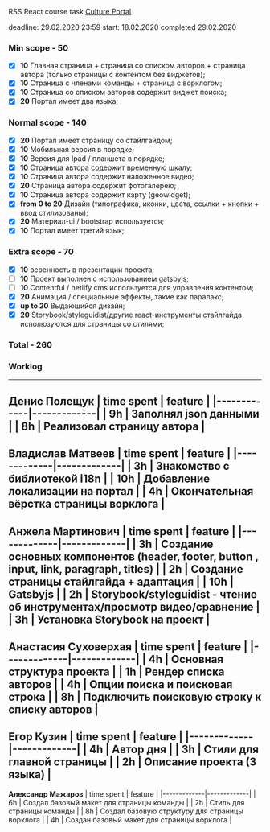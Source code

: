 RSS React course task 
[Culture Portal](https://github.com/rolling-scopes-school/tasks/blob/master/tasks/codejam-culture-portal.md)

deadline: 29.02.2020 23:59
start: 18.02.2020
completed 29.02.2020

### Min scope - **50**
- [x] **10** Главная страница + страница со списком авторов + страница автора (только страницы с контентом без виджетов);
- [x] **10** Страница с членами команды + страница с ворклогом;
- [x] **10** Страница со списком авторов содержит виджет поиска;
- [x] **20** Портал имеет два языка;

### Normal scope - **140**
- [x] **20** Портал имеет страницу со стайлгайдом;
- [x] **10** Мобильная версия в порядке;
- [x] **10** Версия для Ipad / планшета в порядке;
- [x] **10** Страница автора содержит временную шкалу;
- [x] **10** Страница автора содержит наложенное видео;
- [x] **20** Страница автора содержит фотогалерею;
- [x] **10** Страница автора содержит карту (geowidget);
- [x] **from 0 to 20** Дизайн (типографика, иконки, цвета, ссылки + кнопки + ввод стилизованы);
- [x] **20** Материал-ui / bootstrap используется;
- [x] **10** Портал имеет третий язык;

### Extra scope - **70**
- [x] **10** веренность в презентации проекта;
- [ ] **10** Проект выполнен с использованием gatsbyjs;
- [ ] **10** Contentful / netlify cms используется для управления контентом;
- [x] **20** Анимация / специальные эффекты, такие как паралакс;
- [x] **up to 20** Выдающийся дизайн;
- [x] **20** Storybook/styleguidist/другие react-инструменты стайлгайда исполюзуются для страницы со стилями;

### Total - **260**
   
    

### **Worklog**
---
**Денис Полещук**
| time spent | feature |
|-------------|-------------|
| 9h | Заполнял json данными |
| 8h | Реализовал страницу автора |
---
**Владислав Матвеев**
| time spent | feature |
|-------------|-------------|
| 3h | Знакомство с библиотекой i18n |
| 10h | Добавление локализации на портал |
| 4h | Окончательная вёрстка страницы ворклога |
---
**Анжела Мартинович**
| time spent | feature |
|-------------|-------------|
| 3h | Создание основных компонентов (header, footer, button , input, link, paragraph, titles) |
| 2h | Создание страницы стайлгайда + адаптация |
| 10h | Gatsbyjs |
| 2h | Storybook/styleguidist - чтение об инструментах/просмотр видео/сравнение |
| 3h | Установка Storybook на проект |
---
**Анастасия Суховерхая**
| time spent | feature |
|-------------|-------------|
| 4h | Основная структура проекта |
| 1h | Рендер списка авторов |
| 4h | Опции поиска и поисковая строка |
| 8h | Подключить поисковую строку к списку авторов |
---
**Егор Кузин**
| time spent | feature |
|-------------|-------------|
| 4h | Автор дня |
| 3h | Стили для главной страницы |
| 2h | Описание проекта (3 языка) |
---
**Александр Мажаров**
| time spent | feature |
|-------------|-------------|
| 6h | Создал базовый макет для страницы команды |
| 2h | Стиль для страницы команды |
| 8h | Создал базовую структуру для страницы ворклога |
| 4h | Создан базовый макет для страницы ворклога |
